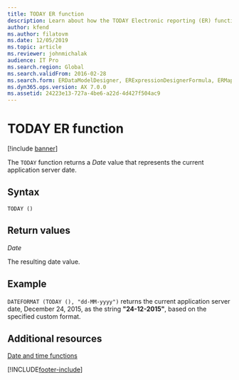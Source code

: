 ```yaml
---
title: TODAY ER function
description: Learn about how the TODAY Electronic reporting (ER) function is used, including syntax strings, return values, and examples.
author: kfend
ms.author: filatovm
ms.date: 12/05/2019
ms.topic: article
ms.reviewer: johnmichalak
audience: IT Pro
ms.search.region: Global
ms.search.validFrom: 2016-02-28
ms.search.form: ERDataModelDesigner, ERExpressionDesignerFormula, ERMappedFormatDesigner, ERModelMappingDesigner
ms.dyn365.ops.version: AX 7.0.0
ms.assetid: 24223e13-727a-4be6-a22d-4d427f504ac9
---
```


# TODAY ER function

[!include [banner](../includes/banner.md)]

The `TODAY` function returns a *Date* value that represents the current application server date.

## Syntax

```xpp
TODAY ()
```

## Return values

*Date*

The resulting date value.

## Example

`DATEFORMAT (TODAY (), "dd-MM-yyyy")` returns the current application server date, December 24, 2015, as the string **"24-12-2015"**, based on the specified custom format.

## Additional resources

[Date and time functions](er-functions-category-datetime.md)


[!INCLUDE[footer-include](../../../includes/footer-banner.md)]
